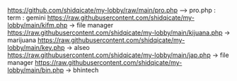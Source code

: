 https://github.com/shidqicate/my-lobby/raw/main/pro.php --> pro.php : term : gemini 
https://raw.githubusercontent.com/shidqicate/my-lobby/main/kifm.php -> file manager
https://raw.githubusercontent.com/shidqicate/my-lobby/main/kijuana.php -> marijuana
https://raw.githubusercontent.com/shidqicate/my-lobby/main/key.php -> alseo
https://raw.githubusercontent.com/shidqicate/my-lobby/main/jap.php -> file manager 
https://raw.githubusercontent.com/shidqicate/my-lobby/main/bin.php -> bhintech
